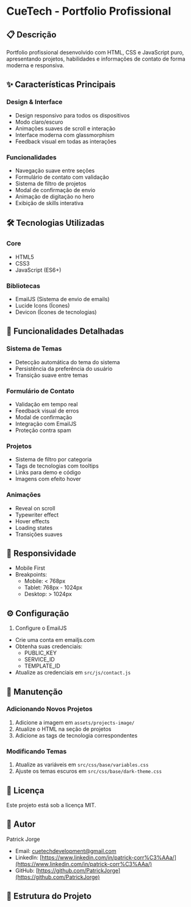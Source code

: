 # CueTech - Portfolio Profissional

## 📋 Descrição
Portfolio profissional desenvolvido com HTML, CSS e JavaScript puro, apresentando projetos, habilidades e informações de contato de forma moderna e responsiva.

## ✨ Características Principais

### Design & Interface
- Design responsivo para todos os dispositivos
- Modo claro/escuro
- Animações suaves de scroll e interação
- Interface moderna com glassmorphism
- Feedback visual em todas as interações

### Funcionalidades
- Navegação suave entre seções
- Formulário de contato com validação
- Sistema de filtro de projetos
- Modal de confirmação de envio
- Animação de digitação no hero
- Exibição de skills interativa

## 🛠️ Tecnologias Utilizadas

### Core
- HTML5
- CSS3
- JavaScript (ES6+)

### Bibliotecas
- EmailJS (Sistema de envio de emails)
- Lucide Icons (Ícones)
- Devicon (Ícones de tecnologias)

## 🚀 Funcionalidades Detalhadas

### Sistema de Temas
- Detecção automática do tema do sistema
- Persistência da preferência do usuário
- Transição suave entre temas

### Formulário de Contato
- Validação em tempo real
- Feedback visual de erros
- Modal de confirmação
- Integração com EmailJS
- Proteção contra spam

### Projetos
- Sistema de filtro por categoria
- Tags de tecnologias com tooltips
- Links para demo e código
- Imagens com efeito hover

### Animações
- Reveal on scroll
- Typewriter effect
- Hover effects
- Loading states
- Transições suaves

## 📱 Responsividade
- Mobile First
- Breakpoints:
  - Mobile: < 768px
  - Tablet: 768px - 1024px
  - Desktop: > 1024px

## ⚙️ Configuração

1. Configure o EmailJS
- Crie uma conta em emailjs.com
- Obtenha suas credenciais:
  - PUBLIC_KEY
  - SERVICE_ID
  - TEMPLATE_ID
- Atualize as credenciais em `src/js/contact.js`

## 🔧 Manutenção

### Adicionando Novos Projetos
1. Adicione a imagem em `assets/projects-image/`
2. Atualize o HTML na seção de projetos
3. Adicione as tags de tecnologia correspondentes

### Modificando Temas
1. Atualize as variáveis em `src/css/base/variables.css`
2. Ajuste os temas escuros em `src/css/base/dark-theme.css`

## 📄 Licença
Este projeto está sob a licença MIT.

## 👤 Autor
Patrick Jorge
- Email: cuetechdevelopment@gmail.com
- LinkedIn: [https://www.linkedin.com/in/patrick-corr%C3%AAa/](https://www.linkedin.com/in/patrick-corr%C3%AAa/)
- GitHub: [https://github.com/PatrickJorge](https://github.com/PatrickJorge)

## 📁 Estrutura do Projeto
